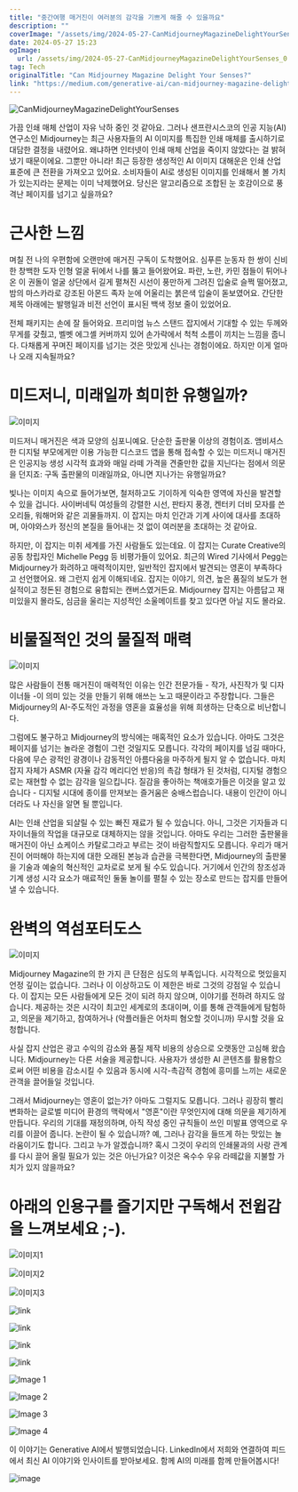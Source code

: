 ```yaml
---
title: "중간여행 매거진이 여러분의 감각을 기쁘게 해줄 수 있을까요"
description: ""
coverImage: "/assets/img/2024-05-27-CanMidjourneyMagazineDelightYourSenses_0.png"
date: 2024-05-27 15:23
ogImage:
  url: /assets/img/2024-05-27-CanMidjourneyMagazineDelightYourSenses_0.png
tag: Tech
originalTitle: "Can Midjourney Magazine Delight Your Senses?"
link: "https://medium.com/generative-ai/can-midjourney-magazine-delight-your-senses-bf0a0b83352"
---
```


![CanMidjourneyMagazineDelightYourSenses](/assets/img/2024-05-27-CanMidjourneyMagazineDelightYourSenses_0.png)

가끔 인쇄 매체 산업이 자유 낙하 중인 것 같아요. 그러나 샌프란시스코의 인공 지능(AI) 연구소인 Midjourney는 최근 사용자들의 AI 이미지를 특집한 인쇄 매체를 출시하기로 대담한 결정을 내렸어요. 왜냐하면 인터넷이 인쇄 매체 산업을 죽이지 않았다는 걸 밝혀냈기 때문이에요. 그뿐만 아니라! 최근 등장한 생성적인 AI 이미지 대해운은 인쇄 산업 표준에 큰 전환을 가져오고 있어요. 소비자들이 AI로 생성된 이미지를 인쇄해서 볼 가치가 있는지라는 문제는 이미 낙제했어요. 당신은 알고리즘으로 조합된 눈 호감이으로 풍격난 페이지를 넘기고 싶을까요?

# 근사한 느낌

며칠 전 나의 우편함에 오랜만에 매거진 구독이 도착했어요. 심푸른 눈동자 한 쌍이 신비한 창백한 도자 인형 얼굴 뒤에서 나를 뚫고 들어왔어요. 파란, 노란, 카민 점들이 튀어나온 이 권돌이 얼굴 상단에서 길게 펼쳐진 시선이 풍만하게 그려진 입술로 슬쩍 떨어졌고, 밤의 마스카라로 강조된 아몬드 족자 눈에 어울리는 붉은색 입술이 돋보였어요. 간단한 제목 아래에는 발행일과 비전 선언이 표시된 백색 정보 줄이 있었어요.

<div class="content-ad"></div>

전체 패키지는 손에 잘 들어와요. 프리미엄 뉴스 스탠드 잡지에서 기대할 수 있는 두께와 무게를 갖췄고, 벨벳 에그셸 커버까지 있어 손가락에서 척척 소름이 끼치는 느낌을 줍니다. 다채롭게 꾸며진 페이지를 넘기는 것은 맛있게 신나는 경험이에요. 하지만 이게 얼마나 오래 지속될까요?

# 미드저니, 미래일까 희미한 유행일까?

![이미지](/assets/img/2024-05-27-CanMidjourneyMagazineDelightYourSenses_1.png)

미드저니 매거진은 색과 모양의 심포니예요. 단순한 출판물 이상의 경험이죠. 앰비셔스한 디지털 부모에게만 이용 가능한 디스코드 앱을 통해 접속할 수 있는 미드저니 매거진은 인공지능 생성 시각적 효과와 매일 라떼 가격을 견줄만한 값을 지닌다는 점에서 의문을 던지죠: 구독 출판물의 미래일까요, 아니면 지나가는 유행일까요?

<div class="content-ad"></div>

빛나는 이미지 속으로 들어가보면, 철저하고도 기이하게 익숙한 영역에 자신을 발견할 수 있을 겁니다. 사이버네틱 여성들의 강렬한 시선, 판타지 풍경, 켄터키 더비 모자를 쓴 오리들, 워해머와 같은 괴물들까지. 이 잡지는 마치 인간과 기계 사이에 대사를 초대하며, 아야와스카 정신의 본질을 들어내는 것 없이 여러분을 초대하는 것 같아요.

하지만, 이 잡지는 미취 세계를 가진 사람들도 있는데요. 이 잡지는 Curate Creative의 공동 창립자인 Michelle Pegg 등 비평가들이 있어요. 최근의 Wired 기사에서 Pegg는 Midjourney가 화려하고 매력적이지만, 일반적인 잡지에서 발견되는 영혼이 부족하다고 선언했어요. 왜 그런지 쉽게 이해되네요. 잡지는 이야기, 의견, 높은 품질의 보도가 현실적이고 정돈된 경험으로 융합되는 캔버스였거든요. Midjourney 잡지는 아름답고 재미있을지 몰라도, 심금을 울리는 지성적인 소울메이트를 찾고 있다면 아닐 지도 몰라요.

# 비물질적인 것의 물질적 매력

![이미지](/assets/img/2024-05-27-CanMidjourneyMagazineDelightYourSenses_2.png)

<div class="content-ad"></div>

많은 사람들이 전통 매거진이 매력적인 이유는 인간 전문가들 - 작가, 사진작가 및 디자이너들 -이 의미 있는 것을 만들기 위해 애쓰는 노고 때문이라고 주장합니다. 그들은 Midjourney의 AI-주도적인 과정을 영혼을 효율성을 위해 희생하는 단축으로 비난합니다.

그럼에도 불구하고 Midjourney의 방식에는 매혹적인 요소가 있습니다. 아마도 그것은 페이지를 넘기는 놀라운 경험이 그런 것일지도 모릅니다. 각각의 페이지를 넘길 때마다, 다음에 무슨 광적인 광경이나 감동적인 아름다움을 마주하게 될지 알 수 없습니다. 마치 잡지 자체가 ASMR (자율 감각 메리디언 반응)의 촉감 형태가 된 것처럼, 디지털 경험으로는 재현할 수 없는 감각을 일으킵니다. 질감을 좋아하는 책애호가들은 이것을 알고 있습니다 - 디지털 시대에 종이를 만져보는 즐거움은 숭배스럽습니다. 내용이 인간이 아니더라도 나 자신을 알면 될 뿐입니다.

AI는 인쇄 산업을 되살릴 수 있는 빠진 재료가 될 수 있습니다. 아니, 그것은 기자들과 디자이너들의 작업을 대규모로 대체하지는 않을 것입니다. 아마도 우리는 그러한 출판물을 매거진이 아닌 쇼케이스 카탈로그라고 부르는 것이 바람직할지도 모릅니다. 우리가 매거진이 어떠해야 하는지에 대한 오래된 본능과 습관을 극복한다면, Midjourney의 출판물을 기술과 예술의 혁신적인 교차로로 보게 될 수도 있습니다. 거기에서 인간의 창조성과 기계 생성 시각 요소가 매료적인 둘둘 놀이를 펼칠 수 있는 장소로 만드는 잡지를 만들어낼 수 있습니다.

# 완벽의 역섬포터도스

<div class="content-ad"></div>

![이미지](/assets/img/2024-05-27-CanMidjourneyMagazineDelightYourSenses_3.png)

Midjourney Magazine의 한 가지 큰 단점은 심도의 부족입니다. 시각적으로 멋있을지언정 깊이는 없습니다. 그러나 이 이상하고도 이 제한은 바로 그것의 강점일 수 있습니다. 이 잡지는 모든 사람들에게 모든 것이 되려 하지 않으며, 이야기를 전하려 하지도 않습니다. 제공하는 것은 시각이 최고인 세계로의 초대이며, 이를 통해 관객들에게 탐험하고, 의문을 제기하고, 참여하거나 (악플러들은 어차피 혐오할 것이니까) 무시할 것을 요청합니다.

사실 잡지 산업은 광고 수익의 감소와 품질 제작 비용의 상승으로 오랫동안 고심해 왔습니다. Midjourney는 다른 서술을 제공합니다. 사용자가 생성한 AI 콘텐츠를 활용함으로써 어떤 비용을 감소시킬 수 있음과 동시에 시각-촉감적 경험에 흥미를 느끼는 새로운 관객을 끌어들일 것입니다.

그래서 Midjourney는 영혼이 없는가? 아마도 그럴지도 모릅니다. 그러나 굉장히 빨리 변화하는 글로벌 미디어 환경의 맥락에서 "영혼"이란 무엇인지에 대해 의문을 제기하게 만듭니다. 우리의 기대를 재정의하며, 아직 작성 중인 규칙들이 쓰인 미발표 영역으로 우리를 이끌어 줍니다. 논란이 될 수 있습니까? 예, 그러나 감각을 들뜨게 하는 맛있는 놀라움이기도 합니다. 그리고 누가 알겠습니까? 혹시 그것이 우리의 인쇄물과의 사랑 관계를 다시 끌어 올릴 필요가 있는 것은 아닌가요? 이것은 옥수수 우유 라떼값을 지불할 가치가 있지 않을까요?

<div class="content-ad"></div>

# 아래의 인용구를 즐기지만 구독해서 전윕감을 느껴보세요 ;-).

![이미지1](/assets/img/2024-05-27-CanMidjourneyMagazineDelightYourSenses_4.png)

![이미지2](/assets/img/2024-05-27-CanMidjourneyMagazineDelightYourSenses_5.png)

![이미지3](/assets/img/2024-05-27-CanMidjourneyMagazineDelightYourSenses_6.png)

<div class="content-ad"></div>

![link](/assets/img/2024-05-27-CanMidjourneyMagazineDelightYourSenses_7.png)

![link](/assets/img/2024-05-27-CanMidjourneyMagazineDelightYourSenses_8.png)

![link](/assets/img/2024-05-27-CanMidjourneyMagazineDelightYourSenses_9.png)

![link](/assets/img/2024-05-27-CanMidjourneyMagazineDelightYourSenses_10.png)

<div class="content-ad"></div>


![Image 1](/assets/img/2024-05-27-CanMidjourneyMagazineDelightYourSenses_11.png)

![Image 2](/assets/img/2024-05-27-CanMidjourneyMagazineDelightYourSenses_12.png)

![Image 3](/assets/img/2024-05-27-CanMidjourneyMagazineDelightYourSenses_13.png)

![Image 4](/assets/img/2024-05-27-CanMidjourneyMagazineDelightYourSenses_14.png)


<div class="content-ad"></div>

이 이야기는 Generative AI에서 발행되었습니다. LinkedIn에서 저희와 연결하여 피드에서 최신 AI 이야기와 인사이트를 받아보세요. 함께 AI의 미래를 함께 만들어봅시다!


![image](/assets/img/2024-05-27-CanMidjourneyMagazineDelightYourSenses_15.png)

